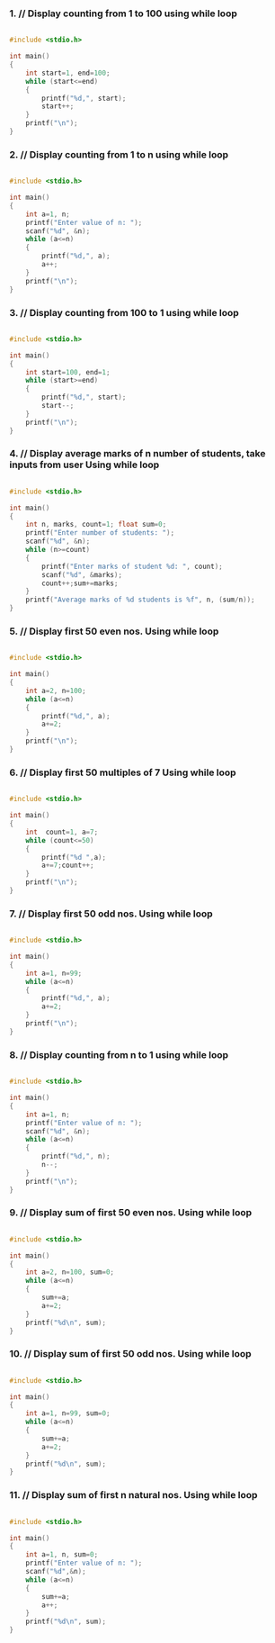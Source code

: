 ### 1. // Display counting from 1 to 100 using while loop
```c

#include <stdio.h>

int main()
{
    int start=1, end=100;
    while (start<=end)
    { 
        printf("%d,", start);
        start++;
    }
    printf("\n");
}

```

### 2. // Display counting from 1 to n using while loop
```c

#include <stdio.h>

int main()
{
    int a=1, n;
    printf("Enter value of n: ");
    scanf("%d", &n);
    while (a<=n)
    { 
        printf("%d,", a);
        a++;
    }
    printf("\n");
}

```

### 3. // Display counting from 100 to 1 using while loop
```c

#include <stdio.h>

int main()
{
    int start=100, end=1;
    while (start>=end)
    { 
        printf("%d,", start);
        start--;
    }
    printf("\n");
}

```

### 4. // Display average marks of n number of students, take inputs from  user Using while loop 
```c

#include <stdio.h>

int main()
{
    int n, marks, count=1; float sum=0;
    printf("Enter number of students: ");
    scanf("%d", &n);
    while (n>=count)
    {
        printf("Enter marks of student %d: ", count);
        scanf("%d", &marks);
        count++;sum+=marks;
    }
    printf("Average marks of %d students is %f", n, (sum/n));
}

```

### 5. // Display first 50 even nos. Using while loop
```c

#include <stdio.h>

int main()
{
    int a=2, n=100;
    while (a<=n)
    { 
        printf("%d,", a);
        a+=2;
    }
    printf("\n");
}
```

### 6. // Display first 50 multiples of 7 Using while loop
```c

#include <stdio.h>

int main()
{
    int  count=1, a=7;
    while (count<=50)
    {
        printf("%d ",a);
        a+=7;count++;
    }
    printf("\n");
}
```

### 7. // Display first 50 odd nos. Using while loop 
```c

#include <stdio.h>

int main()
{
    int a=1, n=99;
    while (a<=n)
    { 
        printf("%d,", a);
        a+=2;
    }
    printf("\n");
}


```

### 8. // Display counting from n to 1 using while loop
```c

#include <stdio.h>

int main()
{
    int a=1, n;
    printf("Enter value of n: ");
    scanf("%d", &n);
    while (a<=n)
    { 
        printf("%d,", n);
        n--;
    }
    printf("\n");
}

```

### 9. // Display sum of first 50 even nos. Using while loop 
```c

#include <stdio.h>

int main()
{
    int a=2, n=100, sum=0;
    while (a<=n)
    { 
        sum+=a;
        a+=2;
    }
    printf("%d\n", sum);
}

```

### 10. // Display sum of first 50 odd nos. Using while loop 
```c

#include <stdio.h>

int main()
{
    int a=1, n=99, sum=0;
    while (a<=n)
    { 
        sum+=a;
        a+=2;
    }
    printf("%d\n", sum);
}

```

### 11. // Display sum of first n natural nos.  Using while loop 
```c

#include <stdio.h>

int main()
{
    int a=1, n, sum=0;
    printf("Enter value of n: ");
    scanf("%d",&n);
    while (a<=n)
    { 
        sum+=a;
        a++;
    }
    printf("%d\n", sum);
}

```

